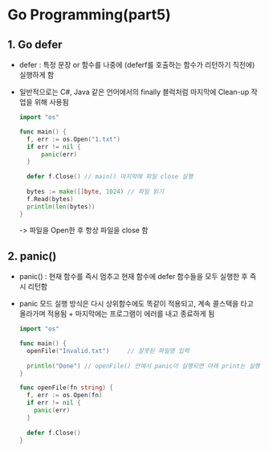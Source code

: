# Go Programming(part5)

## 1. Go defer

* defer : 특정 문장 or 함수를 나중에 (deferf를 호출하는 함수가 리턴하기 직전에) 실행하게 함

* 일반적으로는 C#, Java 같은 언어에서의 finally 블럭처럼 마지막에 Clean-up 작업을 위해 사용됨

  ```go
  import "os"
  
  func main() {
  	f, err := os.Open("1.txt")
  	if err != nil {
  		panic(err)
  	}
  	
  	defer f.Close()	// main() 마지막에 파일 close 실행
  	
  	bytes := make([]byte, 1024)	// 파일 읽기
  	f.Read(bytes)
  	println(len(bytes))
  }
  ```

  -> 파일을 Open한 후 항상 파일을 close 함



## 2. panic()

* panic() : 현재 함수를 즉시 멈추고 현재 함수에 defer 함수들을 모두 실행한 후 즉시 리턴함

* panic 모드 실행 방식은 다시 상위함수에도 똑같이 적용되고, 계속 콜스택을 타고 올라가며 적용됨 + 마지막에는 프로그램이 에러를 내고 종료하게 됨

  ```go
  import "os"
  
  func main() {
  	openFile("Invalid.txt")		// 잘못된 파일명 입력
  	
  	println("Done") // openFile() 안에서 panic이 실행되면 아래 print는 실행 안됨
  }
  
  func openFile(fn string) {
    f, err := os.Open(fn)
    if err != nil {
      panic(err)
    }
    
    defer f.Close()
  }
  ```

  